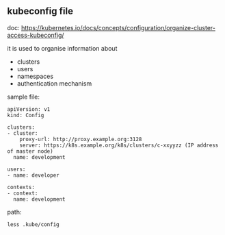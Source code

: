 ## kubeconfig file
doc: https://kubernetes.io/docs/concepts/configuration/organize-cluster-access-kubeconfig/

it is used to organise information about
* clusters
* users
* namespaces
* authentication mechanism

sample file:
```
apiVersion: v1
kind: Config

clusters:
- cluster:
    proxy-url: http://proxy.example.org:3128
    server: https://k8s.example.org/k8s/clusters/c-xxyyzz (IP address of master node)
  name: development

users:
- name: developer

contexts:
- context:
  name: development
```

path:
```
less .kube/config
```
